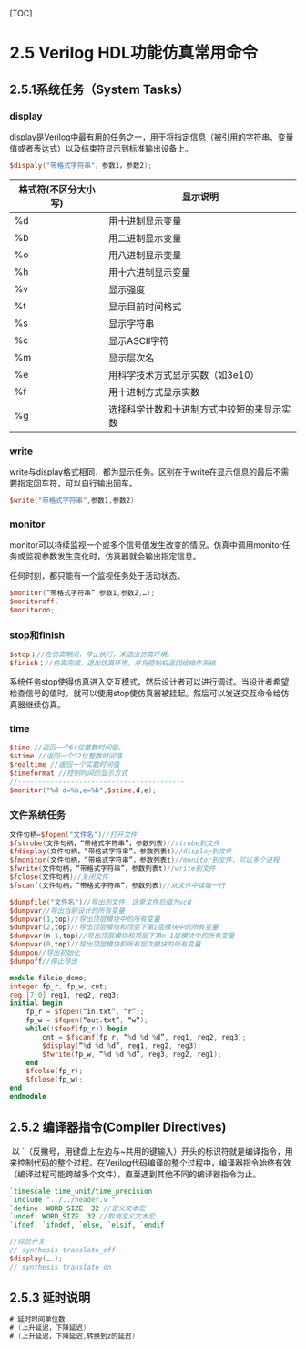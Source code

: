 [TOC]

# 2.5  Verilog HDL功能仿真常用命令 

## 2.5.1系统任务（System Tasks） 

### display

display是Verilog中最有用的任务之一，用于将指定信息（被引用的字符串、变量值或者表达式）以及结束符显示到标准输出设备上。

```verilog
$dispaly("带格式字符串"，参数1，参数2);
```

| 格式符(不区分大小写) | 显示说明                                   |
| -------------------- | ------------------------------------------ |
| %d                   | 用十进制显示变量                           |
| %b                   | 用二进制显示变量                           |
| %o                   | 用八进制显示变量                           |
| %h                   | 用十六进制显示变量                         |
| %v                   | 显示强度                                   |
| %t                   | 显示目前时间格式                           |
| %s                   | 显示字符串                                 |
| %c                   | 显示ASCII字符                              |
| %m                   | 显示层次名                                 |
| %e                   | 用科学技术方式显示实数（如3e10）           |
| %f                   | 用十进制方式显示实数                       |
| %g                   | 选择科学计数和十进制方式中较短的来显示实数 |

### write

write与display格式相同，都为显示任务。区别在于write在显示信息的最后不需要指定回车符，可以自行输出回车。

```verilog
$write("带格式字符串",参数1,参数2)
```

### monitor

monitor可以持续监视一个或多个信号值发生改变的情况。仿真中调用monitor任务或监视参数发生变化时，仿真器就会输出指定信息。

任何时刻，都只能有一个监视任务处于活动状态。

```verilog
$monitor(“带格式字符串”,参数1,参数2,…);
$monitoroff;
$monitoron;
```

### stop和finish

```verilog
$stop；//在仿真期间，停止执行，未退出仿真环境。
$finish；//仿真完成，退出仿真环境，并将控制权返回给操作系统
```

系统任务stop使得仿真进入交互模式，然后设计者可以进行调试。当设计者希望检查信号的值时，就可以使用stop使仿真器被挂起。然后可以发送交互命令给仿真器继续仿真。 

### time

```verilog
$time //返回一个64位整数时间值。
$stime //返回一个32位整数时间值
$realtime //返回一个实数时间值
$timeformat //控制时间的显示方式
//-----------------------------------------
$monitor("%d d=%b,e=%b",$stime,d,e);
```

### 文件系统任务

```verilog
文件句柄=$fopen("文件名")//打开文件
$fstrobe(文件句柄，“带格式字符串”，参数列表)//strobe到文件
$fdisplay(文件句柄，“带格式字符串”，参数列表t)//display到文件
$fmonitor(文件句柄，“带格式字符串”，参数列表t)//monitor到文件，可以多个进程
$fwrite(文件句柄，“带格式字符串”，参数列表t)//write到文件
$fclose(文件句柄)//关闭文件
$fscanf(文件句柄，“带格式字符串”，参数列表)//从文件中读取一行

$dumpfile("文件名")//导出到文件，这里文件后缀为vcd
$dumpvar//导出当前设计的所有变量
$dumpvar(1,top)//导出顶层模块中的所有变量
$dumpvar(2,top)//导出顶层模块和顶层下第1层模块中的所有变量
$dumpvar(n-1,top)//导出顶层模块和顶层下第n-1层模块中的所有变量
$dumpvar(0,top)//导出顶层模块和所有层次模块的所有变量
$dumpon//导出初始化
$dumpoff//停止导出
```

```verilog
module fileio_demo;
integer fp_r, fp_w, cnt;
reg [7:0] reg1, reg2, reg3;
initial begin
	fp_r = $fopen(“in.txt”, “r”);
	fp_w = $fopen(“out.txt”, “w”);
	while(!$feof(fp_r)) begin
		cnt = $fscanf(fp_r, “%d %d %d”, reg1, reg2, reg3);
		$display(“%d %d %d”, reg1, reg2, reg3);
		$fwrite(fp_w, “%d %d %d”, reg3, reg2, reg1);
	end
	$fcolse(fp_r);
	$fclose(fp_w);
end
endmodule

```

## 2.5.2 编译器指令(Compiler Directives)

​      以 `（反撇号，用键盘上左边与~共用的键输入）开头的标识符就是编译指令，用来控制代码的整个过程。在Verilog代码编译的整个过程中，编译器指令始终有效（编译过程可能跨越多个文件），直至遇到其他不同的编译器指令为止。  

```verilog
`timescale time_unit/time_precision
`include "../../header.v "
`define  WORD_SIZE  32 //定义文本宏
`undef  WORD_SIZE  32 //取消定义文本宏
`ifdef, `ifndef, `else, `elsif, `endif

//综合开关
// synthesis translate_off
$display(….);
// synthesis translate_on

```

## 2.5.3 延时说明

```verilog
# 延时时间单位数
# (上升延迟，下降延迟)
# (上升延迟，下降延迟,转换到z的延迟)
```

